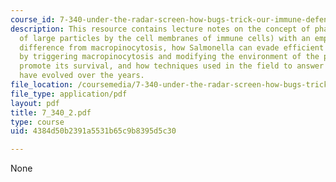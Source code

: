 ```yaml
---
course_id: 7-340-under-the-radar-screen-how-bugs-trick-our-immune-defenses-spring-2007
description: This resource contains lecture notes on the concept of phagocytosis (engulfment
  of large particles by the cell membranes of immune cells) with an emphasis on the
  difference from macropinocytosis, how Salmonella can evade efficient phagocytosis
  by triggering macropinocytosis and modifying the environment of the phagosome to
  promote its survival, and how techniques used in the field to answer similar questions
  have evolved over the years.
file_location: /coursemedia/7-340-under-the-radar-screen-how-bugs-trick-our-immune-defenses-spring-2007/4384d50b2391a5531b65c9b8395d5c30_7_340_2.pdf
file_type: application/pdf
layout: pdf
title: 7_340_2.pdf
type: course
uid: 4384d50b2391a5531b65c9b8395d5c30

---
```

None